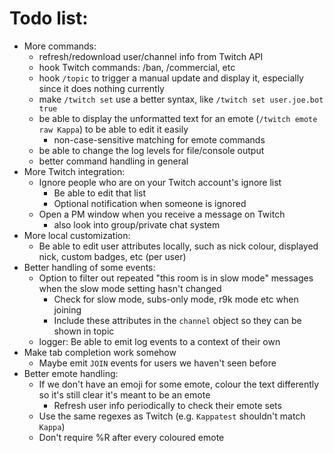 # Todo list:

* More commands:
  * refresh/redownload user/channel info from Twitch API
  * hook Twitch commands: /ban, /commercial, etc
  * hook `/topic` to trigger a manual update and display it, especially since it does nothing currently
  * make `/twitch set` use a better syntax, like `/twitch set user.joe.bot true`
  * be able to display the unformatted text for an emote (`/twitch emote raw Kappa`) to be able to edit it easily
    * non-case-sensitive matching for emote commands
  * be able to change the log levels for file/console output
  * better command handling in general
* More Twitch integration:
  * Ignore people who are on your Twitch account's ignore list
    * Be able to edit that list
	* Optional notification when someone is ignored
  * Open a PM window when you receive a message on Twitch
    * also look into group/private chat system
* More local customization:
  * Be able to edit user attributes locally, such as nick colour, displayed nick, custom badges, etc (per user)
* Better handling of some events:
  * Option to filter out repeated "this room is in slow mode" messages when the slow mode setting hasn't changed
    * Check for slow mode, subs-only mode, r9k mode etc when joining
	* Include these attributes in the `channel` object so they can be shown in topic
  * logger: Be able to emit log events to a context of their own
* Make tab completion work somehow
  * Maybe emit `JOIN` events for users we haven't seen before
* Better emote handling:
  * If we don't have an emoji for some emote, colour the text differently so it's still clear it's meant to be an emote
    * Refresh user info periodically to check their emote sets
  * Use the same regexes as Twitch (e.g. `Kappatest` shouldn't match `Kappa`)
  * Don't require %R after every coloured emote
